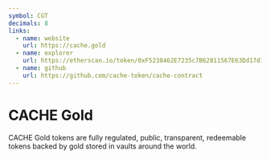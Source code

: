 ```yaml
---
symbol: CGT
decimals: 8
links:
  - name: website
    url: https://cache.gold
  - name: explorer
    url: https://etherscan.io/token/0xF5238462E7235c7B62811567E63Dd17d12C2EAA0
  - name: github
    url: https://github.com/cache-token/cache-contract
---
```


# CACHE Gold

CACHE Gold tokens are fully regulated, public, transparent, redeemable tokens backed by gold stored in vaults around the world.

